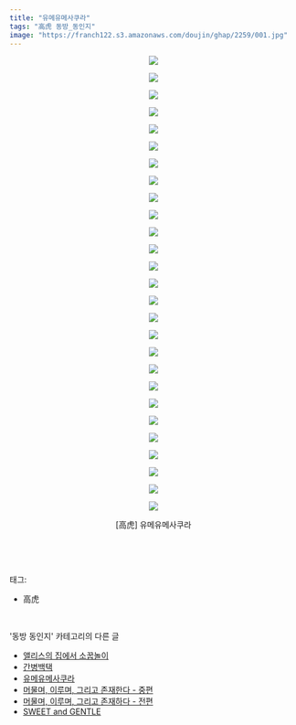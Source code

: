 ```yaml
---
title: "유메유메사쿠라"
tags: "高虎 동방_동인지"
image: "https://franch122.s3.amazonaws.com/doujin/ghap/2259/001.jpg"
---
```

<div class="article">
<p style="text-align: center; clear: none; float: none;"><img src="{{ site.imgserver4 }}/ghap/2259/001.jpg"/></p>
<p style="text-align: center; clear: none; float: none;"><img src="{{ site.imgserver4 }}/ghap/2259/002.jpg"/></p>
<p style="text-align: center; clear: none; float: none;"><img src="{{ site.imgserver4 }}/ghap/2259/003.jpg"/></p>
<p style="text-align: center; clear: none; float: none;"><img src="{{ site.imgserver4 }}/ghap/2259/004.jpg"/></p>
<p style="text-align: center; clear: none; float: none;"><img src="{{ site.imgserver4 }}/ghap/2259/005.jpg"/></p>
<p style="text-align: center; clear: none; float: none;"><img src="{{ site.imgserver4 }}/ghap/2259/006.jpg"/></p>
<p style="text-align: center; clear: none; float: none;"><img src="{{ site.imgserver4 }}/ghap/2259/007.jpg"/></p>
<p style="text-align: center; clear: none; float: none;"><img src="{{ site.imgserver4 }}/ghap/2259/008.jpg"/></p>
<p style="text-align: center; clear: none; float: none;"><img src="{{ site.imgserver4 }}/ghap/2259/009.jpg"/></p>
<p style="text-align: center; clear: none; float: none;"><img src="{{ site.imgserver4 }}/ghap/2259/010.jpg"/></p>
<p style="text-align: center; clear: none; float: none;"><img src="{{ site.imgserver4 }}/ghap/2259/011.jpg"/></p>
<p style="text-align: center; clear: none; float: none;"><img src="{{ site.imgserver4 }}/ghap/2259/012.jpg"/></p>
<p style="text-align: center; clear: none; float: none;"><img src="{{ site.imgserver4 }}/ghap/2259/013.jpg"/></p>
<p style="text-align: center; clear: none; float: none;"><img src="{{ site.imgserver4 }}/ghap/2259/014.jpg"/></p>
<p style="text-align: center; clear: none; float: none;"><img src="{{ site.imgserver4 }}/ghap/2259/015.jpg"/></p>
<p style="text-align: center; clear: none; float: none;"><img src="{{ site.imgserver4 }}/ghap/2259/016.jpg"/></p>
<p style="text-align: center; clear: none; float: none;"><img src="{{ site.imgserver4 }}/ghap/2259/017.jpg"/></p>
<p style="text-align: center; clear: none; float: none;"><img src="{{ site.imgserver4 }}/ghap/2259/018.jpg"/></p>
<p style="text-align: center; clear: none; float: none;"><img src="{{ site.imgserver4 }}/ghap/2259/019.jpg"/></p>
<p style="text-align: center; clear: none; float: none;"><img src="{{ site.imgserver4 }}/ghap/2259/020.jpg"/></p>
<p style="text-align: center; clear: none; float: none;"><img src="{{ site.imgserver4 }}/ghap/2259/021.jpg"/></p>
<p style="text-align: center; clear: none; float: none;"><img src="{{ site.imgserver4 }}/ghap/2259/022.jpg"/></p>
<p style="text-align: center; clear: none; float: none;"><img src="{{ site.imgserver4 }}/ghap/2259/023.jpg"/></p>
<p style="text-align: center; clear: none; float: none;"><img src="{{ site.imgserver4 }}/ghap/2259/024.jpg"/></p>
<p style="text-align: center; clear: none; float: none;"><img src="{{ site.imgserver4 }}/ghap/2259/025.jpg"/></p>
<p style="text-align: center; clear: none; float: none;"><img src="{{ site.imgserver4 }}/ghap/2259/026.jpg"/></p>
<p style="text-align: center; clear: none; float: none;"><img src="{{ site.imgserver4 }}/ghap/2259/027.jpg"/></p>
<p style="text-align: center; clear: none; float: none;">[高虎] 유메유메사쿠라</p>
<p><br/></p>
</div><br/>
<div class="tagTrail">
<p>태그: </p>
<ul>
<li>高虎</li>
</ul>
</div><br/>
<div class="another">
<p>'동방 동인지' 카테고리의 다른 글</p>
<ul>
<li><a href="/ghap_2262">앨리스의 집에서 소꿉놀이</a></li>
<li><a href="/ghap_2261">간병백택</a></li>
<li><a href="/ghap_2259">유메유메사쿠라</a></li>
<li><a href="/ghap_2256">머물며, 이루며, 그리고 존재한다 - 중편</a></li>
<li><a href="/ghap_2255">머물며, 이루며, 그리고 존재하다 - 전편</a></li>
<li><a href="/ghap_2254">SWEET and GENTLE</a></li>
</ul>
</div><br/>
<div class="cb_module cb_fluid">
<div class="cb_wrt cb_profile">
</div><!-- commentList close -->
</div><br/>
